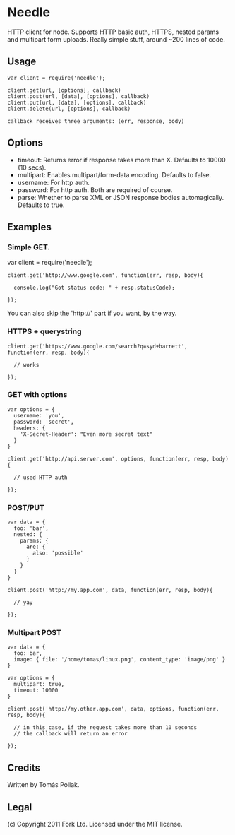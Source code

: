 Needle
======

HTTP client for node. Supports HTTP basic auth, HTTPS, nested params and multipart
form uploads. Really simple stuff, around ~200 lines of code.

Usage
-----

    var client = require('needle');

    client.get(url, [options], callback)
    client.post(url, [data], [options], callback)
    client.put(url, [data], [options], callback)
    client.delete(url, [options], callback)

    callback receives three arguments: (err, response, body)

Options
------

 - timeout: Returns error if response takes more than X. Defaults to 10000 (10 secs).
 - multipart: Enables multipart/form-data encoding. Defaults to false.
 - username: For http auth.
 - password: For http auth. Both are required of course.
 - parse: Whether to parse XML or JSON response bodies automagically. Defaults to true.

Examples
--------

### Simple GET.

var client = require('needle');

    client.get('http://www.google.com', function(err, resp, body){

      console.log("Got status code: " + resp.statusCode);

    });

You can also skip the 'http://' part if you want, by the way.

### HTTPS + querystring

    client.get('https://www.google.com/search?q=syd+barrett', function(err, resp, body){

      // works

    });

### GET with options

    var options = {
      username: 'you',
      password: 'secret',
      headers: {
        'X-Secret-Header': "Even more secret text"
      }
    }

    client.get('http://api.server.com', options, function(err, resp, body){

      // used HTTP auth

    });

### POST/PUT

    var data = {
      foo: 'bar',
      nested: {
        params: {
          are: {
            also: 'possible'
          }
        }
      }
    }

    client.post('http://my.app.com', data, function(err, resp, body){

      // yay

    });

### Multipart POST

    var data = {
      foo: bar,
      image: { file: '/home/tomas/linux.png', content_type: 'image/png' }
    }

    var options = {
      multipart: true,
      timeout: 10000
    }

    client.post('http://my.other.app.com', data, options, function(err, resp, body){

      // in this case, if the request takes more than 10 seconds
      // the callback will return an error

    });

Credits
-------

Written by Tomás Pollak.

Legal
-----

(c) Copyright 2011 Fork Ltd. Licensed under the MIT license.
